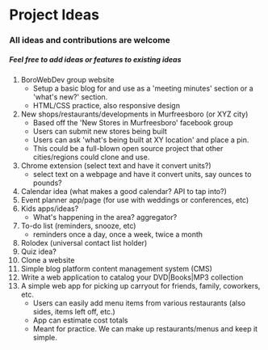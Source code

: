 # Project Ideas
### All ideas and contributions are welcome
##### Feel free to add ideas or features to existing ideas

1. BoroWebDev group website
    * Setup a basic blog for and use as a 'meeting minutes' section or a 'what's new?' section.
    * HTML/CSS practice, also responsive design
2. New shops/restaurants/developments in Murfreesboro (or XYZ city)
    * Based off the 'New Stores in Murfreesboro' facebook group
    * Users can submit new stores being built
    * Users can ask 'what's being built at XY location' and place a pin.
    * This could be a full-blown open source project that other cities/regions could clone and use.
3. Chrome extension (select text and have it convert units?)
    * select text on a webpage and have it convert units, say ounces to pounds?
4. Calendar idea (what makes a good calendar? API to tap into?)
5. Event planner app/page (for use with weddings or conferences, etc)
6. Kids apps/ideas? 
    * What's happening in the area? aggregator?
7. To-do list (reminders, snooze, etc)
    * reminders once a day, once a week, twice a month
8. Rolodex (universal contact list holder)
9. Quiz idea?
10. Clone a website
11. Simple blog platform content management system (CMS)
12. Write a web application to catalog your DVD|Books|MP3 collection
13. A simple web app for picking up carryout for friends, family, coworkers, etc.
	* Users can easily add menu items from various restaurants (also sides, items left off, etc.)
	* App can estimate cost totals 
	* Meant for practice. We can make up restaurants/menus and keep it simple.